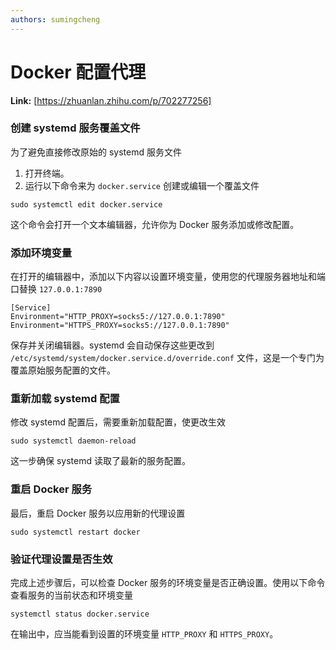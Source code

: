 ```yaml
---
authors: sumingcheng
---
```

# Docker 配置代理



 **Link:** [https://zhuanlan.zhihu.com/p/702277256]

### 创建 systemd 服务覆盖文件  

为了避免直接修改原始的 systemd 服务文件

1. 打开终端。
2. 运行以下命令来为 `docker.service` 创建或编辑一个覆盖文件

```
sudo systemctl edit docker.service
```

这个命令会打开一个文本编辑器，允许你为 Docker 服务添加或修改配置。

### 添加环境变量  

在打开的编辑器中，添加以下内容以设置环境变量，使用您的代理服务器地址和端口替换 `127.0.0.1:7890`

```
[Service]
Environment="HTTP_PROXY=socks5://127.0.0.1:7890"
Environment="HTTPS_PROXY=socks5://127.0.0.1:7890"
```

保存并关闭编辑器。systemd 会自动保存这些更改到 `/etc/systemd/system/docker.service.d/override.conf` 文件，这是一个专门为覆盖原始服务配置的文件。

### 重新加载 systemd 配置  

修改 systemd 配置后，需要重新加载配置，使更改生效

```
sudo systemctl daemon-reload
```

这一步确保 systemd 读取了最新的服务配置。

### 重启 Docker 服务  

最后，重启 Docker 服务以应用新的代理设置

```
sudo systemctl restart docker
```
### 验证代理设置是否生效  

完成上述步骤后，可以检查 Docker 服务的环境变量是否正确设置。使用以下命令查看服务的当前状态和环境变量

```
systemctl status docker.service
```

在输出中，应当能看到设置的环境变量 `HTTP_PROXY` 和 `HTTPS_PROXY`。

